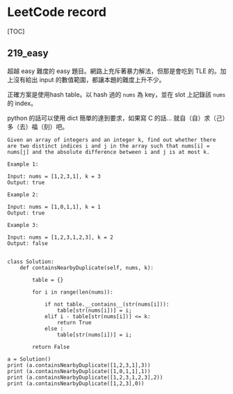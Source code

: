 # LeetCode record

[TOC]

## 219_easy
超越 easy 難度的 easy 題目。網路上充斥著暴力解法，但那是會吃到 TLE 的。加上沒有給出 input 的數值範圍，都讓本題的難度上升不少。

正確方案是使用hash table。以 hash 過的 ```nums``` 為 key，並在 slot 上記錄該 ```nums``` 的 index。

python 的話可以使用 dict 簡單的達到要求，如果寫 C 的話... 就自（自）求（己）多（去）福（刻）吧。

```
Given an array of integers and an integer k, find out whether there are two distinct indices i and j in the array such that nums[i] = nums[j] and the absolute difference between i and j is at most k.

Example 1:

Input: nums = [1,2,3,1], k = 3
Output: true

Example 2:

Input: nums = [1,0,1,1], k = 1
Output: true

Example 3:

Input: nums = [1,2,3,1,2,3], k = 2
Output: false


```

```python3=
class Solution:
    def containsNearbyDuplicate(self, nums, k):
        
        table = {}
        
        for i in range(len(nums)):
            
            if not table.__contains__(str(nums[i])):
                table[str(nums[i])] = i;
            elif i - table[str(nums[i])] <= k:
                return True
            else :
                table[str(nums[i])] = i;

        return False
	
a = Solution()
print (a.containsNearbyDuplicate([1,2,3,1],3))
print (a.containsNearbyDuplicate([1,0,1,1],1))
print (a.containsNearbyDuplicate([1,2,3,1,2,3],2))
print (a.containsNearbyDuplicate([1,2,3],0))
```


## 